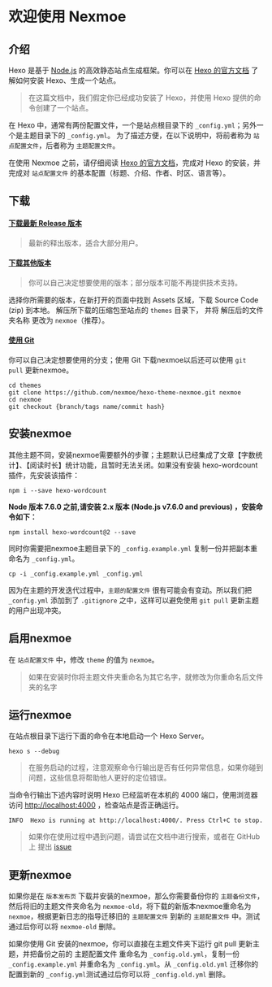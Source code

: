 # 欢迎使用 Nexmoe

## 介绍

Hexo 是基于 [Node.js](https://nodejs.org/) 的高效静态站点生成框架。你可以在 [Hexo 的官方文档](https://hexo.io/zh-cn/docs/) 了解如何安装 Hexo、生成一个站点。
>在这篇文档中，我们假定你已经成功安装了 Hexo，并使用 Hexo 提供的命令创建了一个站点。

在 Hexo 中，通常有两份配置文件，一个是站点根目录下的 `_config.yml`；另外一个是主题目录下的 `_config.yml`。 为了描述方便，在以下说明中，将前者称为 `站点配置文件`，后者称为 `主题配置文件`。

在使用 Nexmoe 之前，请仔细阅读 [Hexo 的官方文档](https://hexo.io/zh-cn/docs/)，完成对 Hexo 的安装，并完成对 `站点配置文件` 的基本配置（标题、介绍、作者、时区、语言等）。

## 下载

#### [下载最新 Release 版本](https://github.com/nexmoe/hexo-theme-nexmoe/releases/latest)

>最新的释出版本，适合大部分用户。

#### [下载其他版本](https://github.com/nexmoe/hexo-theme-nexmoe/releases)

>你可以自己决定想要使用的版本；部分版本可能不再提供技术支持。

选择你所需要的版本，在新打开的页面中找到 Assets 区域，下载 Source Code (zip) 到本地。
解压所下载的压缩包至站点的 `themes` 目录下， 并将 解压后的文件夹名称 更改为 `nexmoe`（推荐）。

#### [使用 Git](https://github.com/nexmoe/hexo-theme-nexmoe)

你可以自己决定想要使用的分支；使用 Git 下载nexmoe以后还可以使用 `git pull` 更新nexmoe。
```
cd themes
git clone https://github.com/nexmoe/hexo-theme-nexmoe.git nexmoe
cd nexmoe
git checkout {branch/tags name/commit hash}
```

## 安装nexmoe

其他主题不同，安装nexmoe需要额外的步骤；主题默认已经集成了文章【字数统计】、【阅读时长】统计功能，且暂时无法关闭。如果没有安装 hexo-wordcount 插件，先安装该插件：
```
npm i --save hexo-wordcount
```
**Node 版本 7.6.0 之前,请安装 2.x 版本 (Node.js v7.6.0 and previous) ，安装命令如下：**
```
npm install hexo-wordcount@2 --save
```
同时你需要把nexmoe主题目录下的 `_config.example.yml` 复制一份并把副本重命名为 `_config.yml`。
```
cp -i _config.example.yml _config.yml
```
因为在主题的开发迭代过程中，`主题的配置文件` 很有可能会有变动。所以我们把 `_config.yml` 添加到了 `.gitignore` 之中，这样可以避免使用 `git pull` 更新主题的用户出现冲突。

## 启用nexmoe

在 `站点配置文件` 中，修改 `theme` 的值为 `nexmoe`。
>如果在安装时你将主题文件夹重命名为其它名字，就修改为你重命名后文件夹的名字

## 运行nexmoe

在站点根目录下运行下面的命令在本地启动一个 Hexo Server。

```
hexo s --debug
```

>在服务启动的过程，注意观察命令行输出是否有任何异常信息，如果你碰到问题，这些信息将帮助他人更好的定位错误。

当命令行输出下述内容时说明 Hexo 已经监听在本机的 4000 端口，使用浏览器访问 [http://localhost:4000](http://localhost:4000) ，检查站点是否正确运行。

```
INFO  Hexo is running at http://localhost:4000/. Press Ctrl+C to stop.
```

>如果你在使用过程中遇到问题，请尝试在文档中进行搜索，或者在 GitHub 上 提出 [issue](https://github.com/nexmoe/hexo-theme-nexmoe/issues/new)

## 更新nexmoe

如果你是在 `版本发布页` 下载并安装的nexmoe，那么你需要备份你的 `主题备份文件`，然后将旧的主题文件夹命名为 `nexmoe-old`，将下载的新版本nexmoe重命名为 `nexmoe`，根据更新日志的指导迁移旧的 `主题配置文件` 到新的 `主题配置文件` 中。测试通过后你可以将 `nexmoe-old` 删除。

如果你使用 Git 安装的nexmoe，你可以直接在主题文件夹下运行 git pull 更新主题，并把备份之前的 主题配置文件 重命名为 `_config.old.yml`，复制一份 `_config.example.yml` 并重命名为 `_config.yml`。从 `_config.old.yml` 迁移你的配置到新的 `_config.yml`测试通过后你可以将 `_config.old.yml` 删除。
